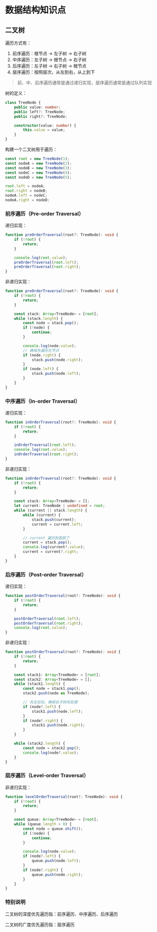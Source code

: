 # 数据结构知识点

## 二叉树

遍历方式有：

1. 前序遍历：根节点 -> 左子树 -> 右子树
2. 中序遍历：左子树 -> 根节点 -> 右子树
3. 后序遍历：左子树 -> 右子树 -> 根节点
4. 层序遍历：按照层次，从左到右，从上到下

> 前、中、后序遍历通常是通过递归实现，层序遍历通常是通过队列实现

树的定义：

```ts
class TreeNode {
    public value: number;
    public left?: TreeNode;
    public right?: TreeNode;

    constructor(value: number) {
        this.value = value;
    }
}
```

构建一个二叉树用于遍历：

```ts
const root = new TreeNode(1);
const nodeA = new TreeNode(2);
const nodeB = new TreeNode(3);
const nodeC = new TreeNode(4);
const nodeD = new TreeNode(5);

root.left = nodeA;
root.right = nodeB;
nodeA.left = nodeC;
nodeA.right = nodeD;
```

### 前序遍历（Pre-order Traversal）

递归实现：

```ts
function preOrderTraversal(root?: TreeNode): void {
    if (!root) {
        return;
    }

    console.log(root.value);
    preOrderTraversal(root.left);
    preOrderTraversal(root.right);
}
```

非递归实现：

```ts
function preOrderTraversal(root?: TreeNode): void {
    if (!root) {
        return;
    }

    const stack: Array<TreeNode> = [root];
    while (stack.length) {
        const node = stack.pop();
        if (!node) {
            continue;
        }

        console.log(node.value);
        // 确保先遍历左节点
        if (node.right) {
            stack.push(node.right);
        }
        if (node.left) {
            stack.push(node.left);
        }
    }
}
```

### 中序遍历（In-order Traversal）

递归实现：

```ts
function inOrderTraversal(root?: TreeNode): void {
    if (!root) {
        return;
    }

    inOrderTraversal(root.left);
    console.log(root.value);
    inOrderTraversal(root.right);
}
```

非递归实现：

```ts
function inOrderTraversal(root?: TreeNode): void {
    if (!root) {
        return;
    }

    const stack: Array<TreeNode> = [];
    let current: TreeNode | undefined = root;
    while (current || stack.length) {
        while (current) {
            stack.push(current);
            current = current.left;
        }

        // current 遍历到底部了
        current = stack.pop();
        console.log(current?.value);
        current = current?.right;
    }
}
```

### 后序遍历（Post-order Traversal）

递归实现：

```ts
function postOrderTraversal(root?: TreeNode): void {
    if (!root) {
        return;
    }

    postOrderTraversal(root.left);
    postOrderTraversal(root.right);
    console.log(root.value);
}
```

非递归实现：

```ts
function postOrderTraversal(root?: TreeNode): void {
    if (!root) {
        return;
    }

    const stack1: Array<TreeNode> = [root];
    const stack2: Array<TreeNode> = [];
    while (stack1.length) {
        const node = stack1.pop();
        stack2.push(node as TreeNode);

        // 先左后右，确保右子树先处理
        if (node?.left) {
            stack1.push(node.left);
        }
        if (node?.right) {
            stack1.push(node.right);
        }
    }

    while (stack2.length) {
        const node = stack2.pop();
        console.log(node?.value);
    }
}
```

### 层序遍历（Level-order Traversal）

非递归实现：

```ts
function levelOrderTraversal(root?: TreeNode): void {
    if (!root) {
        return;
    }

    const queue: Array<TreeNode> = [root];
    while (queue.length > 0) {
        const node = queue.shift();
        if (!node) {
            continue;
        }

        console.log(node.value);
        if (node?.left) {
            queue.push(node.left);
        }
        if (node?.right) {
            queue.push(node.right);
        }
    }
}
```

### 特别说明

二叉树的深度优先遍历指：前序遍历、中序遍历、后序遍历

二叉树的广度优先遍历指：层序遍历
